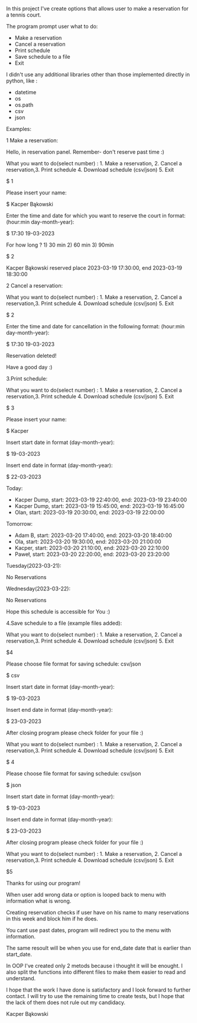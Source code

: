 In this project I've create options that allows user to make a reservation for a tennis court.

The program prompt user what to do:
* Make a reservation
* Cancel a reservation
* Print schedule
* Save schedule to a file
* Exit

I didn't use any additional libraries other than those implemented directly in python, like :
* datetime
* os
* os.path
* csv
* json

Examples:

1 Make a reservation:

Hello, in reservation panel. Remember- don't reserve past time :)

What you want to do(select number) : 1. Make a reservation, 2. Cancel a reservation,3. Print schedule 4. Download schedule (csv/json)  5. Exit

$ 1

Please insert your name:

$ Kacper Bąkowski

Enter the time and date for which you want to reserve the court in format: (hour:min day-month-year): 

$ 17:30 19-03-2023

For how long ? 1) 30 min 2) 60 min 3) 90min

$ 2

Kacper Bąkowski reserved place 2023-03-19 17:30:00, end 2023-03-19 18:30:00



2 Cancel a reservation:

What you want to do(select number) : 1. Make a reservation, 2. Cancel a reservation,3. Print schedule 4. Download schedule (csv/json)  5. Exit

$ 2

Enter the time and date for cancellation in the following format: (hour:min day-month-year):

$ 17:30 19-03-2023

Reservation deleted!

Have a good day :)


3.Print schedule:

What you want to do(select number) : 1. Make a reservation, 2. Cancel a reservation,3. Print schedule 4. Download schedule (csv/json)  5. Exit

$ 3

Please insert your name: 

$ Kacper

Insert start date in format (day-month-year): 

$ 19-03-2023

Insert end date in format (day-month-year): 

$ 22-03-2023

Today:

* Kacper Dump, start: 2023-03-19 22:40:00, end: 2023-03-19 23:40:00
* Kacper Dump, start: 2023-03-19 15:45:00, end: 2023-03-19 16:45:00
* Olan, start: 2023-03-19 20:30:00, end: 2023-03-19 22:00:00

Tomorrow:
* Adam B, start: 2023-03-20 17:40:00, end: 2023-03-20 18:40:00
* Ola, start: 2023-03-20 19:30:00, end: 2023-03-20 21:00:00
* Kacper, start: 2023-03-20 21:10:00, end: 2023-03-20 22:10:00
* Paweł, start: 2023-03-20 22:20:00, end: 2023-03-20 23:20:00

Tuesday(2023-03-21):

No Reservations

Wednesday(2023-03-22):

No Reservations

Hope this schedule is accessible for You :)



4.Save schedule to a file (example files added):

What you want to do(select number) : 1. Make a reservation, 2. Cancel a reservation,3. Print schedule 4. Download schedule (csv/json)  5. Exit

$4

Please choose file format for saving schedule: csv/json

$ csv

Insert start date in format (day-month-year): 

$ 19-03-2023

Insert end date in format (day-month-year): 

$ 23-03-2023

After closing program please check folder for your file :)

What you want to do(select number) : 1. Make a reservation, 2. Cancel a reservation,3. Print schedule 4. Download schedule (csv/json)  5. Exit

$ 4

Please choose file format for saving schedule: csv/json

$ json

Insert start date in format (day-month-year): 

$ 19-03-2023

Insert end date in format (day-month-year): 

$ 23-03-2023

After closing program please check folder for your file :)

What you want to do(select number) : 1. Make a reservation, 2. Cancel a reservation,3. Print schedule 4. Download schedule (csv/json)  5. Exit

$5

Thanks for using our program!


When user add wrong data or option is looped back to menu with information what is wrong.

Creating reservation checks if user have on his name to many reservations in this week and block him if he does.

You cant use past dates, program will redirect you to the menu with information.

The same resoult will be when you use for end_date date that is earlier than start_date.

In OOP I've created only 2 metods because i thought it will be enought.
I also split the functions into different files to make them easier to read and understand.

I hope that the work I have done is satisfactory and I look forward to further contact.
I will try to use the remaining time to create tests, but I hope that the lack of them does not rule out my candidacy.


Kacper Bąkowski







